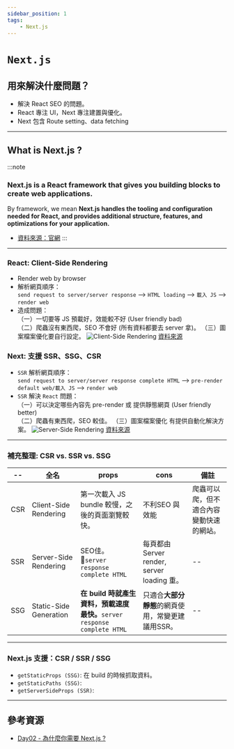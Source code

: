 ```yaml
---
sidebar_position: 1
tags:
    - Next.js
---
```


# `Next.js`


## 用來解決什麼問題？
- 解決 React SEO 的問題。
- React 專注 UI，Next 專注建置與優化。
- Next 包含 Route setting、data fetching
---

## What is Next.js ?
:::note 

### Next.js is a React framework that gives you building blocks to create web applications.
By framework, we mean **Next.js handles the tooling and configuration needed for React, 
and provides additional structure, features, and optimizations for your application.**
- [資料來源：官網](https://nextjs.org/learn/foundations/about-nextjs/what-is-nextjs)
:::

---
### React: Client-Side Rendering
- Render web by browser
- 解析網頁順序：<br/>
    `send request to server/server response` --> `HTML loading` --> `載入 JS` --> `render web`
- 造成問題：<br/>
（一）一切要等 JS 預載好，效能較不好 (User friendly bad)<br/>
（二）爬蟲沒有東西爬，SEO 不會好 (所有資料都要去 server 拿)。
（三）圖案檔案優化要自行設定。
![Client-Side Rendering](https://s3.amazonaws.com/scribblelive-com-prod/wp-content/uploads/sites/4/2020/10/CSR.png)
[資料來源](https://laptrinhx.com/client-side-rendering-vs-server-side-rendering-which-one-is-better-44494895)


### Next: 支援 SSR、SSG、CSR
- `SSR` 解析網頁順序： <br/>
    `send request to server/server response complete HTML`  --> `pre-render default web/載入 JS` --> `render web`
- `SSR` 解決 `React` 問題：<br/>
（一）可以決定哪些內容先 pre-render 或 提供靜態網頁 (User friendly better)<br/>
（二）爬蟲有東西爬，SEO 較佳。
（三）圖案檔案優化 有提供自動化解決方案。
![Server-Side Rendering](https://s3.amazonaws.com/scribblelive-com-prod/wp-content/uploads/sites/4/2020/10/SSR.png)
[資料來源](https://laptrinhx.com/client-side-rendering-vs-server-side-rendering-which-one-is-better-44494895)

---
### 補充整理: CSR vs. SSR vs. SSG
|--|全名|props|cons|備註|
|--|--|--|--|--|
|CSR|Client-Side Rendering |第一次載入 JS bundle 較慢，之後的頁面瀏覽較快。                     |不利SEO 與 效能                            |爬蟲可以爬，但不適合內容變動快速的網站。|
|SSR|Server-Side Rendering |SEO佳。 <br/>`server response complete HTML`                   |每頁都由 Server render, server loading 重。|--|
|SSG|Static-Side Generation|**在 build 時就產生資料，預載速度最快。**`server response complete HTML`|只適合**大部分靜態**的網頁使用，常變更建議用SSR。   |--|

---
### Next.js 支援：CSR / SSR / SSG

- `getStaticProps (SSG)`: 在 build 的時候抓取資料。
- `getStaticPaths (SSG)`:
- `getServerSideProps (SSR)`:



---
## 參考資源
- [Day02 - 為什麼你需要 Next.js ?](https://ithelp.ithome.com.tw/articles/10265138)
<!-- - []() -->

